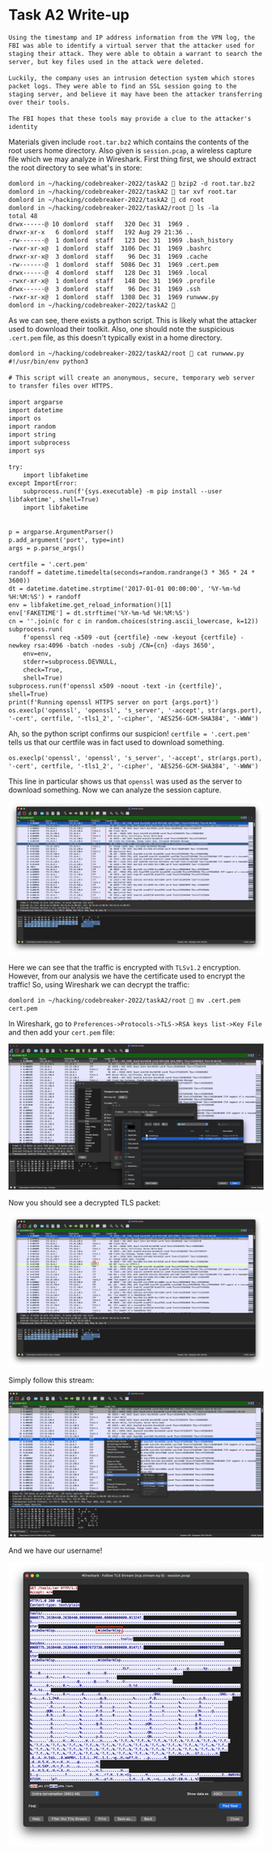 # Task A2 Write-up
```
Using the timestamp and IP address information from the VPN log, the FBI was able to identify a virtual server that the attacker used for staging their attack. They were able to obtain a warrant to search the server, but key files used in the attack were deleted.

Luckily, the company uses an intrusion detection system which stores packet logs. They were able to find an SSL session going to the staging server, and believe it may have been the attacker transferring over their tools.

The FBI hopes that these tools may provide a clue to the attacker's identity
```

Materials given include `root.tar.bz2` which contains the contents of the root users home directory. Also given is `session.pcap`, a wireless capture file which we may analyze in Wireshark.
First thing first, we should extract the root directory to see what's in store:
```
domlord in ~/hacking/codebreaker-2022/taskA2  bzip2 -d root.tar.bz2
domlord in ~/hacking/codebreaker-2022/taskA2  tar xvf root.tar
domlord in ~/hacking/codebreaker-2022/taskA2  cd root
domlord in ~/hacking/codebreaker-2022/taskA2/root  ls -la
total 48
drwx------@ 10 domlord  staff   320 Dec 31  1969 .
drwxr-xr-x   6 domlord  staff   192 Aug 29 21:36 ..
-rw-------@  1 domlord  staff   123 Dec 31  1969 .bash_history
-rwxr-xr-x@  1 domlord  staff  3106 Dec 31  1969 .bashrc
drwxr-xr-x@  3 domlord  staff    96 Dec 31  1969 .cache
-rw-------@  1 domlord  staff  5086 Dec 31  1969 .cert.pem
drwx------@  4 domlord  staff   128 Dec 31  1969 .local
-rwxr-xr-x@  1 domlord  staff   148 Dec 31  1969 .profile
drwx------@  3 domlord  staff    96 Dec 31  1969 .ssh
-rwxr-xr-x@  1 domlord  staff  1308 Dec 31  1969 runwww.py
domlord in ~/hacking/codebreaker-2022/taskA2 
```

As we can see, there exists a python script. This is likely what the attacker used to download their toolkit. Also, one should note the suspicious `.cert.pem` file, as this doesn't typically exist in a home directory.

```
domlord in ~/hacking/codebreaker-2022/taskA2/root  cat runwww.py
#!/usr/bin/env python3

# This script will create an anonymous, secure, temporary web server to transfer files over HTTPS.

import argparse
import datetime
import os
import random
import string
import subprocess
import sys

try:
    import libfaketime
except ImportError:
    subprocess.run(f'{sys.executable} -m pip install --user libfaketime', shell=True)
    import libfaketime


p = argparse.ArgumentParser()
p.add_argument('port', type=int)
args = p.parse_args()

certfile = '.cert.pem'
randoff = datetime.timedelta(seconds=random.randrange(3 * 365 * 24 * 3600))
dt = datetime.datetime.strptime('2017-01-01 00:00:00', '%Y-%m-%d %H:%M:%S') + randoff
env = libfaketime.get_reload_information()[1]
env['FAKETIME'] = dt.strftime('%Y-%m-%d %H:%M:%S')
cn = ''.join(c for c in random.choices(string.ascii_lowercase, k=12))
subprocess.run(
    f'openssl req -x509 -out {certfile} -new -keyout {certfile} -newkey rsa:4096 -batch -nodes -subj /CN={cn} -days 3650',
    env=env,
    stderr=subprocess.DEVNULL,
    check=True,
    shell=True)
subprocess.run(f'openssl x509 -noout -text -in {certfile}', shell=True)
print(f'Running openssl HTTPS server on port {args.port}')
os.execlp('openssl', 'openssl', 's_server', '-accept', str(args.port), '-cert', certfile, '-tls1_2', '-cipher', 'AES256-GCM-SHA384', '-WWW')
```

Ah, so the python script confirms our suspicion! `certfile = '.cert.pem'` tells us that our certfile was in fact used to download something.
```
os.execlp('openssl', 'openssl', 's_server', '-accept', str(args.port), '-cert', certfile, '-tls1_2', '-cipher', 'AES256-GCM-SHA384', '-WWW')
```

This line in particular shows us that `openssl` was used as the server to download something.
Now we can analyze the session capture.

![Wireshark](wireshark_protocol_outline.png)

Here we can see that the traffic is encrypted with `TLSv1.2` encryption. However, from our analysis we have the certificate used to encrypt the traffic!
So, using Wireshark we can decrypt the traffic:
```
domlord in ~/hacking/codebreaker-2022/taskA2/root  mv .cert.pem cert.pem
```

In Wireshark, go to `Preferences->Protocols->TLS->RSA keys list->Key File` and then add your `cert.pem` file:

![Wireshark Key Install](wireshark_key_install.png)

Now you should see a decrypted TLS packet:

![Wireshark HTTP](wireshark_http.png)

Simply follow this stream:

![Wireshark TLS Stream](wireshark_tls_stream.png)

And we have our username!

![Wireshark Username](wireshark_username.png)

